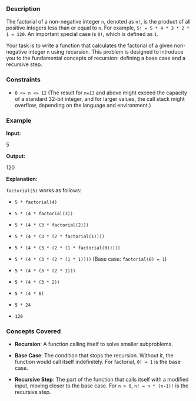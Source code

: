 ### Description
The factorial of a non-negative integer `n`, denoted as `n!`, is the product of all positive integers less than or equal to `n`. For example, `5! = 5 * 4 * 3 * 2 * 1 = 120`. An important special case is `0!`, which is defined as `1`.

Your task is to write a function that calculates the factorial of a given non-negative integer `n` using recursion. This problem is designed to introduce you to the fundamental concepts of recursion: defining a base case and a recursive step.

### Constraints
*   `0 <= n <= 12` (The result for `n=13` and above might exceed the capacity of a standard 32-bit integer, and for larger values, the call stack might overflow, depending on the language and environment.)

### Example
**Input:**

5

**Output:**

120

**Explanation:**
`factorial(5)` works as follows:
- `5 * factorial(4)`
- `5 * (4 * factorial(3))`
- `5 * (4 * (3 * factorial(2)))`
- `5 * (4 * (3 * (2 * factorial(1))))`
- `5 * (4 * (3 * (2 * (1 * factorial(0)))))`
- `5 * (4 * (3 * (2 * (1 * 1))))`  (Base case: `factorial(0) = 1`)
- `5 * (4 * (3 * (2 * 1)))`
- `5 * (4 * (3 * 2))`
- `5 * (4 * 6)`
- `5 * 24`
- `120`

### Concepts Covered
*   **Recursion**: A function calling itself to solve smaller subproblems.
*   **Base Case**: The condition that stops the recursion. Without it, the function would call itself indefinitely. For factorial, `0! = 1` is the base case.
*   **Recursive Step**: The part of the function that calls itself with a modified input, moving closer to the base case. For `n > 0`, `n! = n * (n-1)!` is the recursive step.